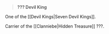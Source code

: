 >**??? Devil King**

One of the [[Devil Kings|Seven Devil Kings]].

Carrier of the [[Clanniebe|Hidden Treasure]] ???.